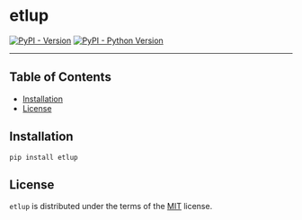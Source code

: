 # etlup

[![PyPI - Version](https://img.shields.io/pypi/v/etlup.svg)](https://pypi.org/project/etlup)
[![PyPI - Python Version](https://img.shields.io/pypi/pyversions/etlup.svg)](https://pypi.org/project/etlup)

-----

## Table of Contents

- [Installation](#installation)
- [License](#license)

## Installation

```console
pip install etlup
```

## License

`etlup` is distributed under the terms of the [MIT](https://spdx.org/licenses/MIT.html) license.
